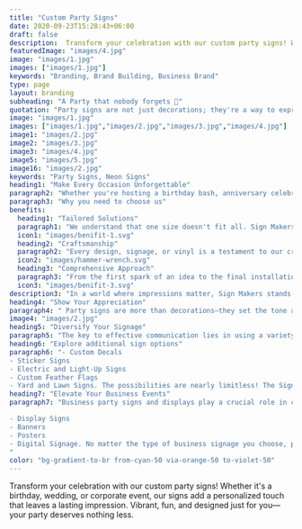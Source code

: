 ```yaml
---
title: "Custom Party Signs"
date: 2020-09-23T15:28:43+06:00
draft: false
description:  Transform your celebration with our custom party signs! Whether it's a birthday, wedding, or corporate event, our signs add a personalized touch that leaves a lasting impression. Vibrant, fun, and designed just for you—your party deserves nothing less.
featuredImage: "images/4.jpg"
image: "images/1.jpg"
images: ["images/1.jpg"]
keywords: "Branding, Brand Building, Business Brand"
type: page
layout: branding
subheading: "A Party that nobody forgets 💅"
quotation: "Party signs are not just decorations; they're a way to express appreciation and set the tone for your event. Sign Makers is here to ensure you're the life of the party."
image: "images/1.jpg"
images: ["images/1.jpg","images/2.jpg","images/3.jpg","images/4.jpg"]
image1: "images/2.jpg"
image2: "images/3.jpg"
image3: "images/4.jpg"
image5: "images/5.jpg"
image16: "images/2.jpg"
keywords: "Party Signs, Neon Signs"
heading1: "Make Every Occasion Unforgettable"
paragraph2: "Whether you're hosting a birthday bash, anniversary celebration, or a corporate event, conveying the theme, message, or cause is essential. At The Sign Makers, we specialize in transforming your next celebration into an exceptional one with fun, unique, and personalized party signs. Our diverse range of signs comes in various sizes, colors, and shapes, tailored to suit your specific needs."
paragraph3: "Why you need to choose us"
benefits:
  heading1: "Tailored Solutions"
  paragraph1: "We understand that one size doesn't fit all. Sign Makers tailors branding solutions to align with your unique identity, ensuring a bespoke representation."
  icon1: "images/benifit-1.svg"
  heading2: "Craftsmanship"
  paragraph2: "Every design, signage, or vinyl is a testament to our craftsmanship. We take pride in delivering not just products, but works of art that speak volumes about your brand."
  icon2: "images/hammer-wrench.svg"
  heading3: "Comprehensive Approach"
  paragraph3: "From the first spark of an idea to the final installation, Sign Makers adopts a comprehensive approach. We cover every aspect of branding to create a harmonious and impactful brand presence."
  icon3: "images/benifit-3.svg"
description3: "In a world where impressions matter, Sign Makers stands as your dedicated ally, shaping a brand identity that resonates with your audience. Let us be the brushstrokes that paint your business narrative across the canvas of consumer consciousness."
heading4: "Show Your Appreciation"
paragraph4: " Party signs are more than decorations—they set the tone and show appreciation at your event. Sign Makers helps you be the life of the party with our expert Design Services. Whether it's a birthday, anniversary, product launch, or promotion, we've got you covered. Get a Quick Quote within 12 hours and start your creative journey. We're not just a sign shop; we're your full-service partner, from design to installation. Expect the latest, cutting-edge products and services, tailored just for you."
image4: "images/2.jpg"
heading5: "Diversify Your Signage"
paragraph5: "The key to effective communication lies in using a variety of sign styles and sizes, including banners and graphics. Sign Makers offers an extensive array of options, each of which can be customized to your preferences."
heading6: "Explore additional sign options"
paragraph6: "- Custom Decals
- Sticker Signs
- Electric and Light-Up Signs
- Custom Feather Flags
- Yard and Lawn Signs. The possibilities are nearly limitless! The Sign Makers team is passionate about creating customized solutions for businesses and is eager to assist you with all your signage and graphics needs."
heading7: "Elevate Your Business Events"
paragraph7: "Business party signs and displays play a crucial role in corporate events and gatherings. They serve as visual cues for guests, guiding them to the right locations, and promote your business's brand and message. Our signage options include:

- Display Signs
- Banners
- Posters
- Digital Signage. No matter the type of business signage you choose, professionalism is paramount! 
"
color: "bg-gradient-to-br from-cyan-50 via-orange-50 to-violet-50"
---
```



Transform your celebration with our custom party signs! Whether it's a birthday, wedding, or corporate event, our signs add a personalized touch that leaves a lasting impression. Vibrant, fun, and designed just for you—your party deserves nothing less.
